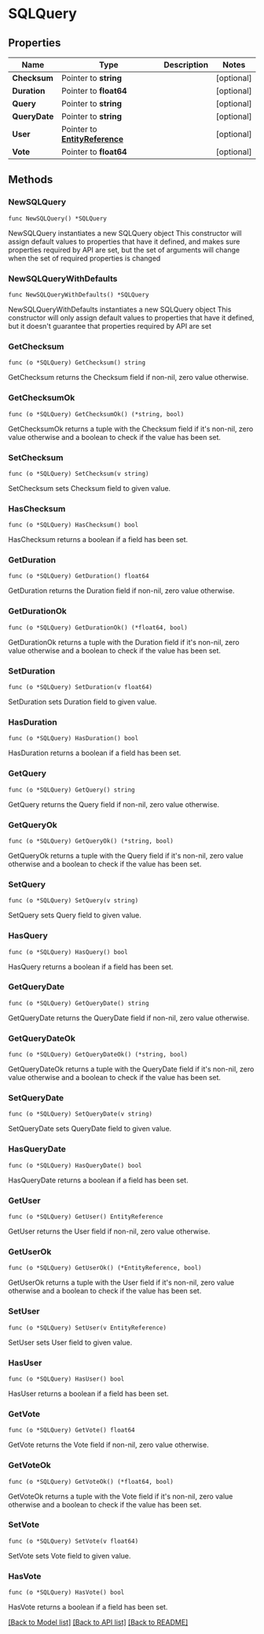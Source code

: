 # SQLQuery

## Properties

Name | Type | Description | Notes
------------ | ------------- | ------------- | -------------
**Checksum** | Pointer to **string** |  | [optional] 
**Duration** | Pointer to **float64** |  | [optional] 
**Query** | Pointer to **string** |  | [optional] 
**QueryDate** | Pointer to **string** |  | [optional] 
**User** | Pointer to [**EntityReference**](EntityReference.md) |  | [optional] 
**Vote** | Pointer to **float64** |  | [optional] 

## Methods

### NewSQLQuery

`func NewSQLQuery() *SQLQuery`

NewSQLQuery instantiates a new SQLQuery object
This constructor will assign default values to properties that have it defined,
and makes sure properties required by API are set, but the set of arguments
will change when the set of required properties is changed

### NewSQLQueryWithDefaults

`func NewSQLQueryWithDefaults() *SQLQuery`

NewSQLQueryWithDefaults instantiates a new SQLQuery object
This constructor will only assign default values to properties that have it defined,
but it doesn't guarantee that properties required by API are set

### GetChecksum

`func (o *SQLQuery) GetChecksum() string`

GetChecksum returns the Checksum field if non-nil, zero value otherwise.

### GetChecksumOk

`func (o *SQLQuery) GetChecksumOk() (*string, bool)`

GetChecksumOk returns a tuple with the Checksum field if it's non-nil, zero value otherwise
and a boolean to check if the value has been set.

### SetChecksum

`func (o *SQLQuery) SetChecksum(v string)`

SetChecksum sets Checksum field to given value.

### HasChecksum

`func (o *SQLQuery) HasChecksum() bool`

HasChecksum returns a boolean if a field has been set.

### GetDuration

`func (o *SQLQuery) GetDuration() float64`

GetDuration returns the Duration field if non-nil, zero value otherwise.

### GetDurationOk

`func (o *SQLQuery) GetDurationOk() (*float64, bool)`

GetDurationOk returns a tuple with the Duration field if it's non-nil, zero value otherwise
and a boolean to check if the value has been set.

### SetDuration

`func (o *SQLQuery) SetDuration(v float64)`

SetDuration sets Duration field to given value.

### HasDuration

`func (o *SQLQuery) HasDuration() bool`

HasDuration returns a boolean if a field has been set.

### GetQuery

`func (o *SQLQuery) GetQuery() string`

GetQuery returns the Query field if non-nil, zero value otherwise.

### GetQueryOk

`func (o *SQLQuery) GetQueryOk() (*string, bool)`

GetQueryOk returns a tuple with the Query field if it's non-nil, zero value otherwise
and a boolean to check if the value has been set.

### SetQuery

`func (o *SQLQuery) SetQuery(v string)`

SetQuery sets Query field to given value.

### HasQuery

`func (o *SQLQuery) HasQuery() bool`

HasQuery returns a boolean if a field has been set.

### GetQueryDate

`func (o *SQLQuery) GetQueryDate() string`

GetQueryDate returns the QueryDate field if non-nil, zero value otherwise.

### GetQueryDateOk

`func (o *SQLQuery) GetQueryDateOk() (*string, bool)`

GetQueryDateOk returns a tuple with the QueryDate field if it's non-nil, zero value otherwise
and a boolean to check if the value has been set.

### SetQueryDate

`func (o *SQLQuery) SetQueryDate(v string)`

SetQueryDate sets QueryDate field to given value.

### HasQueryDate

`func (o *SQLQuery) HasQueryDate() bool`

HasQueryDate returns a boolean if a field has been set.

### GetUser

`func (o *SQLQuery) GetUser() EntityReference`

GetUser returns the User field if non-nil, zero value otherwise.

### GetUserOk

`func (o *SQLQuery) GetUserOk() (*EntityReference, bool)`

GetUserOk returns a tuple with the User field if it's non-nil, zero value otherwise
and a boolean to check if the value has been set.

### SetUser

`func (o *SQLQuery) SetUser(v EntityReference)`

SetUser sets User field to given value.

### HasUser

`func (o *SQLQuery) HasUser() bool`

HasUser returns a boolean if a field has been set.

### GetVote

`func (o *SQLQuery) GetVote() float64`

GetVote returns the Vote field if non-nil, zero value otherwise.

### GetVoteOk

`func (o *SQLQuery) GetVoteOk() (*float64, bool)`

GetVoteOk returns a tuple with the Vote field if it's non-nil, zero value otherwise
and a boolean to check if the value has been set.

### SetVote

`func (o *SQLQuery) SetVote(v float64)`

SetVote sets Vote field to given value.

### HasVote

`func (o *SQLQuery) HasVote() bool`

HasVote returns a boolean if a field has been set.


[[Back to Model list]](../README.md#documentation-for-models) [[Back to API list]](../README.md#documentation-for-api-endpoints) [[Back to README]](../README.md)


